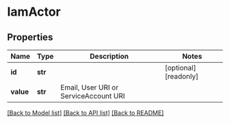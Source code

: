 # IamActor

## Properties
Name | Type | Description | Notes
------------ | ------------- | ------------- | -------------
**id** | **str** |  | [optional] [readonly] 
**value** | **str** | Email, User URI or ServiceAccount URI | 

[[Back to Model list]](../README.md#documentation-for-models) [[Back to API list]](../README.md#documentation-for-api-endpoints) [[Back to README]](../README.md)


